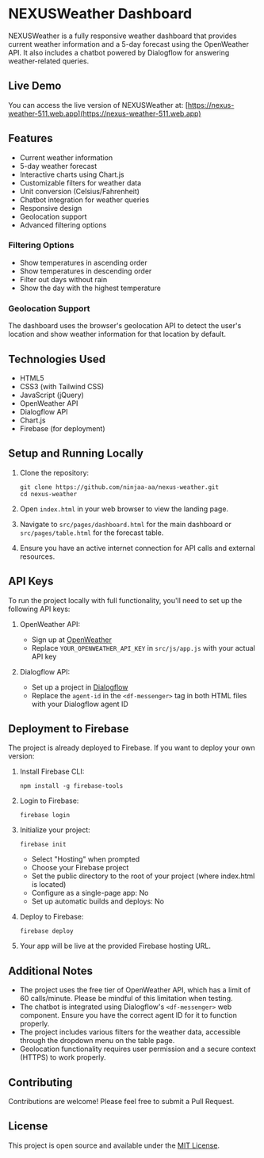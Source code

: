 # NEXUSWeather Dashboard

NEXUSWeather is a fully responsive weather dashboard that provides current weather information and a 5-day forecast using the OpenWeather API. It also includes a chatbot powered by Dialogflow for answering weather-related queries.

## Live Demo

You can access the live version of NEXUSWeather at: [https://nexus-weather-511.web.app](https://nexus-weather-511.web.app)

## Features

- Current weather information
- 5-day weather forecast
- Interactive charts using Chart.js
- Customizable filters for weather data
- Unit conversion (Celsius/Fahrenheit)
- Chatbot integration for weather queries
- Responsive design
- Geolocation support
- Advanced filtering options

### Filtering Options

- Show temperatures in ascending order
- Show temperatures in descending order
- Filter out days without rain
- Show the day with the highest temperature

### Geolocation Support

The dashboard uses the browser's geolocation API to detect the user's location and show weather information for that location by default.

## Technologies Used

- HTML5
- CSS3 (with Tailwind CSS)
- JavaScript (jQuery)
- OpenWeather API
- Dialogflow API
- Chart.js
- Firebase (for deployment)

## Setup and Running Locally

1. Clone the repository:
   ```
   git clone https://github.com/ninjaa-aa/nexus-weather.git
   cd nexus-weather
   ```

2. Open `index.html` in your web browser to view the landing page.

3. Navigate to `src/pages/dashboard.html` for the main dashboard or `src/pages/table.html` for the forecast table.

4. Ensure you have an active internet connection for API calls and external resources.

## API Keys

To run the project locally with full functionality, you'll need to set up the following API keys:

1. OpenWeather API:
   - Sign up at [OpenWeather](https://openweathermap.org/api)
   - Replace `YOUR_OPENWEATHER_API_KEY` in `src/js/app.js` with your actual API key

2. Dialogflow API:
   - Set up a project in [Dialogflow](https://dialogflow.cloud.google.com/)
   - Replace the `agent-id` in the `<df-messenger>` tag in both HTML files with your Dialogflow agent ID

## Deployment to Firebase

The project is already deployed to Firebase. If you want to deploy your own version:

1. Install Firebase CLI:
   ```
   npm install -g firebase-tools
   ```

2. Login to Firebase:
   ```
   firebase login
   ```

3. Initialize your project:
   ```
   firebase init
   ```
   - Select "Hosting" when prompted
   - Choose your Firebase project
   - Set the public directory to the root of your project (where index.html is located)
   - Configure as a single-page app: No
   - Set up automatic builds and deploys: No

4. Deploy to Firebase:
   ```
   firebase deploy
   ```

5. Your app will be live at the provided Firebase hosting URL.

## Additional Notes

- The project uses the free tier of OpenWeather API, which has a limit of 60 calls/minute. Please be mindful of this limitation when testing.
- The chatbot is integrated using Dialogflow's `<df-messenger>` web component. Ensure you have the correct agent ID for it to function properly.
- The project includes various filters for the weather data, accessible through the dropdown menu on the table page.
- Geolocation functionality requires user permission and a secure context (HTTPS) to work properly.

## Contributing

Contributions are welcome! Please feel free to submit a Pull Request.

## License

This project is open source and available under the [MIT License](LICENSE).
